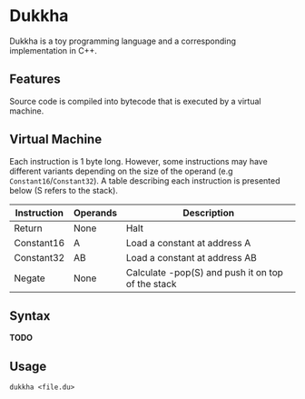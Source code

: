 # Dukkha

Dukkha is a toy programming language and a corresponding implementation in C++.

## Features

Source code is compiled into bytecode that is executed by a virtual machine.

## Virtual Machine

Each instruction is 1 byte long. However, some instructions may have different variants depending on the size of the operand (e.g `Constant16`/`Constant32`). A table describing each instruction is presented below (S refers to the stack).

| Instruction | Operands | Description                                       |
|-------------|----------|---------------------------------------------------|
| Return      | None     | Halt                                              |
| Constant16  | A        | Load a constant at address A                      |
| Constant32  | AB       | Load a constant at address AB                     |
| Negate      | None     | Calculate -pop(S) and push it on top of the stack |

## Syntax

**TODO**

## Usage

```
dukkha <file.du>
```
